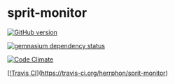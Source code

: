 sprit-monitor
=============

[![GitHub version](https://badge.fury.io/gh/herrphon%2Fsprit-monitor.png)](http://badge.fury.io/gh/herrphon%2Fsprit-monitor)

[![gemnasium dependency status](https://gemnasium.com/herrphon/sprit-monitor.png)](https://gemnasium.com/herrphon/sprit-monitor)

[![Code Climate](https://codeclimate.com/repos/52fe0531e30ba05ab20094ad/badges/00289cf9d4bd5c3fed9b/gpa.png)](https://codeclimate.com/repos/52fe0531e30ba05ab20094ad/feed)

[[!Travis CI](https://travis-ci.org/herrphon/sprit-monitor.png)](https://travis-ci.org/herrphon/sprit-monitor)
